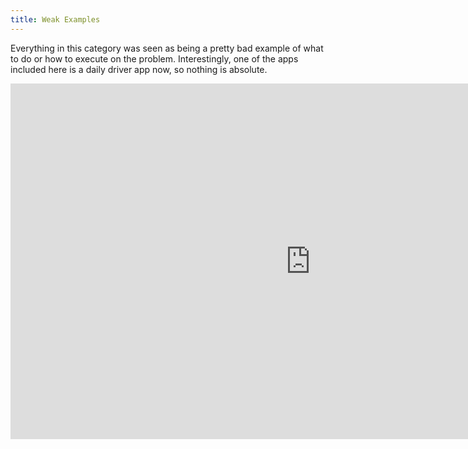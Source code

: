 ```yaml
---
title: Weak Examples
---
```


Everything in this category was seen as being a pretty bad example of what to do or how to execute on the problem. Interestingly, one of the apps included here is a daily driver app now, so nothing is absolute.

<iframe src="https://docs.google.com/presentation/d/e/2PACX-1vQV9-3HS1eRenLDBGb4LsIdy1Cj1OEq83SG3g9rrZZb69ewEqbaoQ4sA_8vcaKDZk16zEv2x77v8UUZ/embed?start=false&amp;loop=false&amp;delayms=3000" frameborder="0" width="960" height="569" allowfullscreen="true" mozallowfullscreen="true" webkitallowfullscreen="true"></iframe>